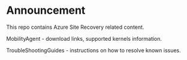 # Announcement

This repo contains Azure Site Recovery related content.

MobilityAgent - download links, supported kernels information.

TroubleShootingGuides - instructions on how to resolve known issues.